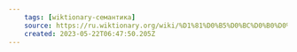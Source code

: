 ```yaml
---
    tags: [wiktionary-семантика]
    source: https://ru.wiktionary.org/wiki/%D1%81%D0%B5%D0%BC%D0%B0%D0%BD%D1%82%D0%B8%D0%BA%D0%B0
    created: 2023-05-22T06:47:50.205Z
---
```

